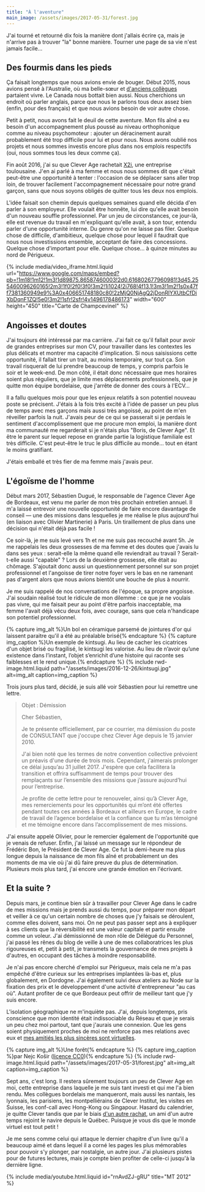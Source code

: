 ```yaml
---
title: "À l'aventure"
main_image: /assets/images/2017-05-31/forest.jpg
---
```


J'ai tourné et retourné dix fois la manière dont j'allais écrire ça, mais je
n'arrive pas à trouver "la" bonne manière. Tourner une page de sa vie n'est
jamais facile…

<!-- more -->

## Des fourmis dans les pieds

Ça faisait longtemps que nous avions envie de bouger. Début 2015, nous avions
pensé à l'Australie, où ma belle-sœur et
[d'anciens collègues](http://wearemoving.net/) partaient vivre. Le Canada nous
bottait bien aussi. Nous cherchions un endroit où parler anglais, parce que nous
le parlons tous deux assez bien (enfin, pour des français) et que nous avions
besoin de voir autre chose.

Petit à petit, nous avons fait le deuil de cette aventure. Mon fils aîné a eu
besoin d'un accompagnement plus poussé au niveau orthophonique comme au niveau
psychomoteur : ajouter un déracinement aurait probablement été trop difficile
pour lui et pour nous. Nous avons oublié nos projets et nous sommes investis
encore plus dans nos emplois respectifs (oui, nous sommes tous les deux comme
ça).

Fin août 2016, j'ai su que Clever Age rachetait [X2i](http://www.x2i.fr/), une
entreprise toulousaine. J'en ai parlé à ma femme et nous nous sommes dit que
c'était peut-être une opportunité à tenter : l'occasion de se déplacer sans
aller trop loin, de trouver facilement l'accompagnement nécessaire pour notre
grand garçon, sans que nous soyons obligés de quitter tous les deux nos emplois.

L'idée faisait son chemin depuis quelques semaines quand elle décida d'en parler
à son employeur. Elle voulait être honnête, lui dire qu'elle avait besoin d'un
nouveau souffle professionnel. Par un jeu de circonstances, ce jour-là, elle est
revenue du travail en m'expliquant qu'elle avait, à son tour, entendu parler
d'une opportunité interne. Du genre qu'on ne laisse pas filer. Quelque chose de
difficile, d'ambitieux, quelque chose pour lequel il faudrait que nous nous
investissions ensemble, acceptant de faire des concessions. Quelque chose
d'important pour elle. Quelque chose… à quinze minutes au nord de Périgueux.

{% include media/video_iframe.html.liquid url="https://www.google.com/maps/embed?pb=!1m18!1m12!1m3!1d89875.86587460003!2d0.616802677960981!3d45.255460096260165!2m3!1f0!2f0!3f0!3m2!1i1024!2i768!4f13.1!3m3!1m2!1s0x47ff7381360949e9%3A0x406651748180c80!2zMjQ0NjAgQ2jDonRlYXUtbCfDiXbDqnF1ZQ!5e0!3m2!1sfr!2sfr!4v1496178486173" width="600" height="450" title="Carte de Champcevinel" %}

## Angoisses et doutes

J'ai toujours été intéressé par ma carrière. J'ai fait ce qu'il fallait pour
avoir de grandes entreprises sur mon CV, pour travailler dans les contextes les
plus délicats et montrer ma capacité d'implication. Si nous saisissions cette
opportunité, il fallait tirer un trait, au moins temporaire, sur tout ça. Son
travail risquerait de lui prendre beaucoup de temps, y compris parfois le soir
et le week-end. De mon côté, il était donc nécessaire que mes horaires soient
plus réguliers, que je limite mes déplacements professionnels, que je quitte mon
équipe bordelaise, que j'arrête de donner des cours à l'ECV…

Il a fallu quelques mois pour que les enjeux relatifs à son potentiel nouveau
poste se précisent. J'étais à la fois très excité à l'idée de passer un peu plus
de temps avec mes garçons mais aussi très angoissé, au point de m'en réveiller
parfois la nuit. J'avais peur de ce qui se passerait si je perdais le sentiment
d'accomplissement que me procure mon emploi, la manière dont ma communauté me
regarderait si je n'étais plus "Boris, de Clever Age". Et être le parent sur
lequel repose en grande partie la logistique familiale est très difficile. C'est
peut-être le truc le plus difficile au monde… tout en étant le moins gratifiant.

J'étais emballé et très fier de ma femme mais j'avais peur.

## L'égoïsme de l'homme

Début mars 2017, Sébastien Dugué, le responsable de l'agence Clever Age de
Bordeaux, est venu me parler de mon très prochain entretien annuel. Il m'a
laissé entrevoir une nouvelle opportunité de faire encore davantage de conseil —
une des missions dans lesquelles je me réalise le plus aujourd'hui (en liaison
avec Olivier Martinerie) à Paris. Un tiraillement de plus dans une décision qui
n'était déjà pas facile !

Ce soir-là, je me suis levé vers 1h et ne me suis pas recouché avant 5h. Je me
rappelais les deux grossesses de ma femme et des doutes que j'avais lu dans ses
yeux : serait-elle la même quand elle reviendrait au travail ? Serait-t-elle
aussi "capable" ? Lors de la deuxième grossesse, elle était au chômage.
S'ajoutait donc aussi un questionnement personnel sur son projet professionnel
et l'angoisse de tirer notre foyer vers le bas en ne ramenant pas d'argent alors
que nous avions bientôt une bouche de plus à nourrir.

Je me suis rappelé de nos conversations de l'époque, sa propre angoisse. J'ai
soudain réalisé tout le ridicule de mon dilemme : ce que je ne voulais pas
vivre, qui me faisait peur au point d'être parfois inacceptable, ma femme
l'avait déjà vécu deux fois, avec courage, sans que cela n'handicape son
potentiel professionnel.

{% capture img_alt %}Un bol en céramique parsemé de jointures d'or qui laissent
paraitre qu'il a été au préalable brisé{% endcapture %}
{% capture img_caption %}Un exemple de <span lang="ja">kintsugi</span>. Au lieu
de cacher les cicatrices d'un objet brisé ou fragilisé, le
<span lang="ja">kintsugi</span> les valorise. Au lieu de n’avoir qu’une
existence dans l’instant, l’objet s’enrichit d’une histoire qui raconte ses
faiblesses et le rend unique.{% endcapture %} {% include rwd-image.html.liquid
path="/assets/images/2016-12-26/kintsugi.jpg"
alt=img_alt
caption=img_caption
%}

Trois jours plus tard, décidé, je suis allé voir Sébastien pour lui remettre une
lettre.

> Objet : Démission
>
> Cher Sébastien,
>
> Je te présente officiellement, par ce courrier, ma démission du poste de
> CONSULTANT que j'occupe chez Clever Age depuis le 15 janvier 2010.
>
> J'ai bien noté que les termes de notre convention collective prévoient un
> préavis d'une durée de trois mois. Cependant, j'aimerais prolonger ce délai
> jusqu’au 31 juillet 2017. J'espère que cela facilitera la transition et
> offrira suffisamment de temps pour trouver des remplaçants sur l’ensemble des
> missions que j’assure aujourd’hui pour l’entreprise.
>
> Je profite de cette lettre pour te renouveler, ainsi qu’à Clever Age, mes
> remerciements pour les opportunités qui m’ont été offertes pendant toutes ces
> années à Bordeaux et ailleurs en Europe, le cadre de travail de l’agence
> bordelaise et la confiance que tu m’as témoigné et me témoigne encore dans
> l’accomplissement de mes missions.

J'ai ensuite appelé Olivier, pour le remercier également de l'opportunité que je
venais de refuser. Enfin, j'ai laissé un message sur le répondeur de Frédéric
Bon, le Président de Clever Age. Ce fut la demi-heure ma plus longue depuis la
naissance de mon fils aîné et probablement un des moments de ma vie où j'ai dû
faire preuve du plus de détermination. Plusieurs mois plus tard, j'ai encore une
grande émotion en l'écrivant.

## Et la suite ?

Depuis mars, je continue bien sûr à travailler pour Clever Age dans le cadre de
mes missions mais je prends aussi du temps, pour préparer mon départ et veiller
à ce qu'un certain nombre de choses que j'y faisais se déroulent, comme elles
doivent, sans moi. On ne peut pas passer sept ans à expliquer à ses clients que
la réversibilité est une valeur capitale et partir ensuite comme un voleur. J'ai
démissionné de mon rôle de Délégué du Personnel, j'ai passé les rênes du blog de
veille à une de mes collaboratrices les plus rigoureuses et, petit à petit, je
transmets la gouvernance de mes projets à d'autres, en occupant des tâches à
moindre responsabilité.

Je n'ai pas encore cherché d'emploi sur Périgueux, mais cela ne m'a pas empêché
d'être curieux sur les entreprises implantées là-bas et, plus globalement, en
Dordogne. J'ai également suivi deux ateliers au Node sur la fixation des prix et
le développement d'une activité d'entrepreneur "au cas où". Autant profiter de
ce que Bordeaux peut offrir de meilleur tant que j'y suis encore.

L'isolation géographique ne m'inquiète pas. J'ai, depuis longtemps, pris
conscience que mon identité était indissociable du Réseau et que je serais un
peu chez moi partout, tant que j'aurais une connexion. Que les gens soient
physiquement proches de moi ne renforce pas mes relations avec eux et
[mes amitiés les plus sincères sont virtuelles](/notes/2014-04-relations-virtuelles/).

{% capture img_alt %}Une forêt{% endcapture %} {% capture img_caption %}par Nejc
Košir
(<a href="https://creativecommons.org/publicdomain/zero/1.0/deed.fr" title="Description de la licence Creative Commons 0">licence
CC0</a>){% endcapture %} {% include rwd-image.html.liquid
path="/assets/images/2017-05-31/forest.jpg"
alt=img_alt
caption=img_caption
%}

Sept ans, c'est long. Il restera sûrement toujours un peu de Clever Age en moi,
cette entreprise dans laquelle je me suis tant investi et qui me l'a bien rendu.
Mes collègues bordelais me manqueront, mais aussi les nantais, les lyonnais, les
parisiens, les montpelliérains de Clever Institut, les visites en Suisse, les
conf-call avec Hong-Kong ou Singapour. Hasard du calendrier, je quitte Clever
tandis que par le biais
[d'un autre rachat](https://www.clever-age.com/fr/news/clevertoday-rejoint-le-groupe-cleverage/),
un ami d'un autre temps rejoint le navire depuis le Québec. Puisque je vous dis
que le monde virtuel est tout petit !

Je me sens comme celui qui attaque le dernier chapitre d'un livre qu'il a
beaucoup aimé et dans lequel il a corné les pages les plus mémorables pour
pouvoir s'y plonger, par nostalgie, un autre jour. J'ai plusieurs pistes pour de
futures lectures, mais je compte bien profiter de celle-ci jusqu'à la dernière
ligne.

{% include media/youtube.html.liquid id="rnAvdZJ-gRU" title="MT 2012" %}

